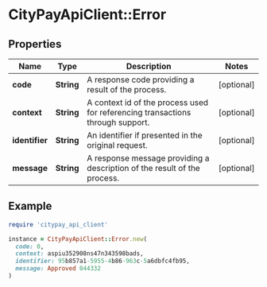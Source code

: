 # CityPayApiClient::Error

## Properties

| Name | Type | Description | Notes |
| ---- | ---- | ----------- | ----- |
| **code** | **String** | A response code providing a result of the process. | [optional] |
| **context** | **String** | A context id of the process used for referencing transactions through support. | [optional] |
| **identifier** | **String** | An identifier if presented in the original request. | [optional] |
| **message** | **String** | A response message providing a description of the result of the process. | [optional] |

## Example

```ruby
require 'citypay_api_client'

instance = CityPayApiClient::Error.new(
  code: 0,
  context: aspiu352908ns47n343598bads,
  identifier: 95b857a1-5955-4b86-963c-5a6dbfc4fb95,
  message: Approved 044332
)
```

